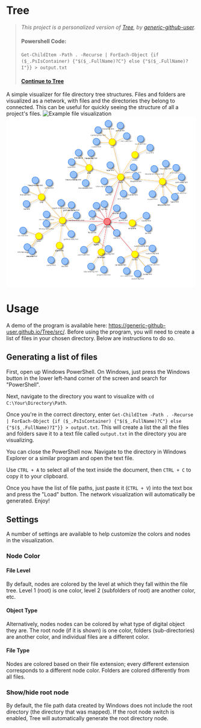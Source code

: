 # Tree
> *This project is a personalized version of [Tree](https://github.com/generic-github-user/Tree), by [generic-github-user](https://github.com/generic-github-user).*
> #### Powershell Code:
> ```Get-ChildItem -Path . -Recurse | ForEach-Object {if ($_.PsIsContainer) {"$($_.FullName)?C"} else {"$($_.FullName)?I"}} > output.txt```
> #### [Continue to Tree](https://jc-dmd.github.io/Tree/src/)

A simple visualizer for file directory tree structures. Files and folders are visualized as a network, with files and the directories they belong to connected. This can be useful for quickly seeing the structure of all a project's files.
![Example file visualization](./assets/1.PNG)
![Example file visualization](./3.PNG)

# Usage

A demo of the program is available here: https://generic-github-user.github.io/Tree/src/. Before using the program, you will need to create a list of files in your chosen directory. Below are instructions to do so.

## Generating a list of files

First, open up Windows PowerShell. On Windows, just press the Windows button in the lower left-hand corner of the screen and search for "PowerShell".

Next, navigate to the directory you want to visualize with `cd C:\Your\Directory\Path`.

Once you're in the correct directory, enter `Get-ChildItem -Path . -Recurse | ForEach-Object {if ($_.PsIsContainer) {"$($_.FullName)?C"} else {"$($_.FullName)?I"}} > output.txt`. This will create a list the all the files and folders save it to a text file called `output.txt` in the directory you are visualizing.

You can close the PowerShell now. Navigate to the directory in Windows Explorer or a similar program and open the text file.

Use `CTRL + A` to select all of the text inside the document, then `CTRL + C` to copy it to your clipboard.

Once you have the list of file paths, just paste it (`CTRL + V`) into the text box and press the "Load" button. The network visualization will automatically be generated. Enjoy!

## Settings

A number of settings are available to help customize the colors and nodes in the visualization.
### Node Color
#### File Level
  By default, nodes are colored by the level at which they fall within the file tree. Level 1 (root) is one color, level 2 (subfolders of root) are another color, etc.
#### Object Type
  Alternatively, nodes nodes can be colored by what type of digital object they are. The root node (if it is shown) is one color, folders (sub-directories) are another color, and individual files are a different color.
#### File Type
  Nodes are colored based on their file extension; every different extension corresponds to a different node color. Folders are colored differently from all files.

### Show/hide root node

By default, the file path data created by Windows does not include the root directory (the directory that was mapped). If the root node switch is enabled, Tree will automatically generate the root directory node.
